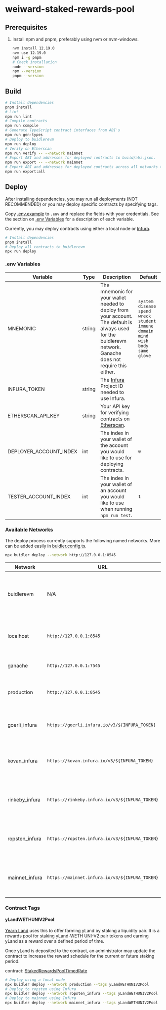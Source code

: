# weiward-staked-rewards-pool

## Prerequisites

1. Install npm and pnpm, preferably using nvm or nvm-windows.

	```bash
	nvm install 12.19.0
	nvm use 12.19.0
	npm i -g pnpm
	# Check installation
	node --version
	npm --version
	pnpm --version
	```

## Build

```bash
# Install dependencies
pnpm install
# Lint
npm run lint
# Compile contracts
npm run compile
# Generate TypeScript contract interfaces from ABI's
npm run gen-types
# Deploy to buidlerevm
npm run deploy
# Verify on Etherscan
npm run verify -- --network mainnet
# Export ABI and addresses for deployed contracts to build/abi.json.
npm run export -- --network mainnet
# Export ABI and addresses for deployed contracts across all networks to build/abi.json.
npm run export:all
```

## Deploy

After installing dependencies, you may run all deployments (NOT RECOMMENDED) or
you may deploy specific contracts by specifying tags.

Copy [.env.example](.env.example) to `.env` and replace the fields with your credentials. See the section on [.env Variables](#env-variables) for a description of each variable.

Currently, you may deploy contracts using either a local node or [Infura](https://infura.io/).

```bash
# Install dependencies
pnpm install
# Deploy all contracts to buidlerevm
npx run deploy
```

### .env Variables

| Variable | Type | Description | Default |
| --- | --- | --- | --- |
| MNEMONIC | string | The mnemonic for your wallet needed to deploy from your account. The default is always used for the buidlerevm network. Ganache does not require this either. | `system disease spend wreck student immune domain mind wish body same glove` |
| INFURA_TOKEN | string | The [Infura](https://infura.io/) Project ID needed to use Infura. | |
| ETHERSCAN_API_KEY | string | Your API key for verifying contracts on [Etherscan](https://etherscan.io/apis). | |
| DEPLOYER_ACCOUNT_INDEX | int | The index in your wallet of the account you would like to use for deploying contracts. | `0` |
| TESTER_ACCOUNT_INDEX | int | The index in your wallet of an account you would like to use when running `npm run test`. | `1` |

### Available Networks

The deploy process currently supports the following named networks. More can be added
easily in [buidler.config.ts](buidler.config.ts).

```bash
npx buidler deploy --network http://127.0.0.1:8545
```

| Network | URL | Description |
| --- | --- | --- |
| buidlerevm | N/A | The default network and EVM made by Buidler. Ideal for testing. |
| localhost | `http://127.0.0.1:8545` | A local node for testing. DO NOT use for live networks. |
| ganache | `http://127.0.0.1:7545` | The default ganache port. |
| production | `http://127.0.0.1:8545` | A local node running a live network |
| goerli_infura | `https://goerli.infura.io/v3/${INFURA_TOKEN}` | Infura project endpoint for the Görli testnet. |
| kovan_infura | `https://kovan.infura.io/v3/${INFURA_TOKEN}` | Infura project endpoint for the Kovan testnet. |
| rinkeby_infura | `https://rinkeby.infura.io/v3/${INFURA_TOKEN}` | Infura project endpoint for the Rinkeby testnet. |
| ropsten_infura | `https://ropsten.infura.io/v3/${INFURA_TOKEN}` | Infura project endpoint for the Ropsten testnet. |
| mainnet_infura | `https://mainnet.infura.io/v3/${INFURA_TOKEN}` | Infura project endpoint for the Ethereum mainnet. |

### Contract Tags

#### yLandWETHUNIV2Pool

[Yearn Land](https://yland.finance/) uses this to offer farming yLand by staking a liquidity pair. It is a rewards pool for staking yLand-WETH UNI-V2 pair tokens and earning yLand as a reward over a defined period of time.

Once yLand is deposited to the contract, an administrator may update the contract to increase the reward schedule for the current or future staking period.

contract: [StakedRewardsPoolTimedRate](contracts/StakedRewardsPoolTimedRate.sol)

```bash
# Deploy using a local node
npx buidler deploy --network production --tags yLandWETHUNIV2Pool
# Deploy to ropsten using Infura
npx buidler deploy --network ropsten_infura --tags yLandWETHUNIV2Pool
# Deploy to mainnet using Infura
npx buidler deploy --network mainnet_infura --tags yLandWETHUNIV2Pool
```

